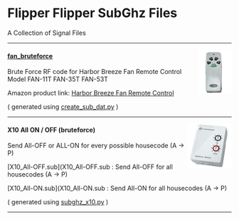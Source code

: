 # Flipper Flipper SubGhz Files #

A Collection of Signal Files

---
<img align="right" src=".fan-11T.png"  height=100>

#### [fan_bruteforce](fan_bruteforce) ####

Brute Force RF code for Harbor Breeze Fan Remote Control
Model FAN-11T FAN-35T FAN-53T

Amazon product link: [Harbor Breeze Fan Remote Control](https://www.amazon.com/Ceiling-Control-Replacement-Hampton-KUJCE9103/)

( generated using [create_sub_dat.py](../create_sub_dat.py) )

---

<img align="right" src=".x10-unit.png"  height=100>

#### X10 All ON / OFF (bruteforce) ####

Send All-OFF or ALL-ON for every possible housecode (A -> P)

[X10_All-OFF.sub](X10_All-OFF.sub : Send All-OFF for all housecodes (A -> P)

[X10_All-ON.sub](X10_All-ON.sub : Send All-ON for all housecodes (A -> P)

( generated using [subghz_x10.py](../subghz_x10.py) )

---


